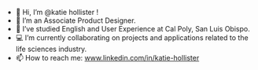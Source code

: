 - 👋 Hi, I’m @katie hollister !
- 👀 I’m an Associate Product Designer.
- 🌱 I’ve studied English and User Experience at Cal Poly, San Luis Obispo.
- 💻 I’m currently collaborating on projects and applications related to the life sciences industry.
- 📫 How to reach me: www.linkedin.com/in/katie-hollister

<!---
kahollis/kahollis is a ✨ special ✨ repository because its `README.md` (this file) appears on your GitHub profile.
You can click the Preview link to take a look at your changes.
--->
